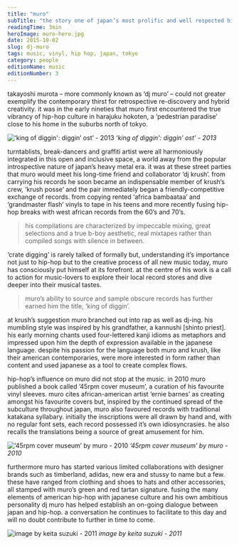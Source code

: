 ```yaml
---
title: "muro"
subTitle: "the story one of japan’s most prolific and well respected hip hop artists,relentlessly providing a unique spin on vinyl culture."
readingTime: 3min
heroImage: muro-hero.jpg
date: 2015-10-02
slug: dj-muro
tags: music, vinyl, hip hop, japan, tokyo
category: people
editionName: music
editionNumber: 3
---
```


takayoshi murota – more commonly known as ‘dj muro’ – could not greater exemplify the contemporary thirst for retrospective re-discovery and hybrid creativity. it was in the early nineties that muro first encountered the true vibrancy of hip-hop culture in harajuku hokoten, a ‘pedestrian paradise’ close to his home in the suburbs north of tokyo.

![‘king of diggin': diggin’ ost’ - 2013](king-diggin.jpg)
*‘king of diggin': diggin’ ost’ - 2013*

turntablists, break-dancers and graffiti artist were all harmoniously integrated in this open and inclusive space, a world away from the popular introspective nature of japan’s heavy metal era. it was at these street parties that muro would meet his long-time friend and collaborator ‘dj krush’. from carrying his records he soon became an indispensable member of krush’s crew, ‘krush posse’ and the pair immediately began a friendly-competitive exchange of records. from copying rented ‘africa bambaataa’ and ‘grandmaster flash’ vinyls to tape in his teens and more recently fusing hip-hop breaks with west african records from the 60’s and 70’s.

>his compilations are characterized by impeccable mixing, great selections and a true b-boy aesthetic, real mixtapes rather than compiled songs with silence in between.

‘crate digging’ is rarely talked of formally but, understanding it’s importance not just to hip-hop but to the creative process of all new music today, muro has consciously put himself at its forefront. at the centre of his work is a call to action for music-lovers to explore their local record stores and dive deeper into their musical tastes.

>muro’s ability to source and sample obscure records has further earned him the title, ‘king of diggin’.

at krush’s suggestion muro branched out into rap as well as dj-ing. his mumbling style was inspired by his grandfather, a kannushi [shinto priest]. his early morning chants used four-lettered kanji idioms as metaphors and impressed upon him the depth of expression available in the japanese language. despite his passion for the language both muro and krush, like their american contemporaries, were more interested in form rather than content and used japanese as a tool to create complex flows.

hip-hop’s influence on muro did not stop at the music. in 2010 muro published a book called ’45rpm cover museum’, a curation of his favourite vinyl sleeves. muro cites african-american artist ‘ernie barnes’ as creating amongst his favourite covers but, inspired by the continued spread of the subculture throughout japan, muro also favoured records with traditional katakana syllabary. initially the inscriptions were all drawn by hand and, with no regular font sets, each record possessed it’s own idiosyncrasies. he also recalls the translations being a source of great amusement for him.

![’45rpm cover museum’ by muro - 2010](45-rpm.jpg)
*’45rpm cover museum’ by muro - 2010*

furthermore muro has started various limited collaborations with designer brands such as timberland, adidas, new era and stussy to name but a few. these have ranged from clothing and shoes to hats and other accessories, all stamped with muro’s green and red tartan signature. fusing the many elements of american hip-hop with japanese culture and his own ambitious personality dj muro has helped establish an on-going dialogue between japan and hip-hop. a conversation he continues to facilitate to this day and will no doubt contribute to further in time to come.

![image by keita suzuki - 2011](footer.jpg)
*image by keita suzuki - 2011*
